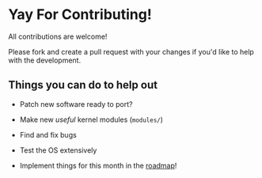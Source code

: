 # Yay For Contributing!

All contributions are welcome!

Please fork and create a pull request with your changes if you'd like to help with the development.

## Things you can do to help out

- Patch new software ready to port?

- Make new *useful* kernel modules (`modules/`)

- Find and fix bugs

- Test the OS extensively

- Implement things for this month in the [roadmap](https://github.com/RaidTheWeb/SynnixOS/blob/master/ROADMAP.md)!